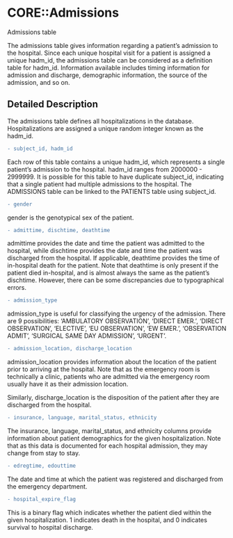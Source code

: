 # CORE::Admissions

Admissions table

The admissions table gives information regarding a patient’s admission to the hospital. Since each unique hospital visit for a patient is assigned a unique hadm_id, the admissions table can be considered as a definition table for hadm_id. Information available includes timing information for admission and discharge, demographic information, the source of the admission, and so on.

## Detailed Description 

The admissions table defines all hospitalizations in the database. Hospitalizations are assigned a unique random integer known as the hadm_id.


```diff
- subject_id, hadm_id
```
Each row of this table contains a unique hadm_id, which represents a single patient’s admission to the hospital. 
hadm_id ranges from 2000000 - 2999999. It is possible for this table to have duplicate subject_id, indicating that 
a single patient had multiple admissions to the hospital. The ADMISSIONS table can be linked to the PATIENTS table 
using subject_id.

```diff
- gender
```
gender is the genotypical sex of the patient.

```diff
- admittime, dischtime, deathtime
```
admittime provides the date and time the patient was admitted to the hospital, while dischtime provides the date and time the patient was discharged from the hospital. If applicable, deathtime provides the time of in-hospital death for the patient. Note that deathtime is only present if the patient died in-hospital, and is almost always the same as the patient’s dischtime. However, there can be some discrepancies due to typographical errors.

```diff
- admission_type
```
admission_type is useful for classifying the urgency of the admission. There are 9 possibilities: ‘AMBULATORY OBSERVATION’, ‘DIRECT EMER.’, ‘DIRECT OBSERVATION’, ‘ELECTIVE’, ‘EU OBSERVATION’, ‘EW EMER.’, ‘OBSERVATION ADMIT’, ‘SURGICAL SAME DAY ADMISSION’, ‘URGENT’.

```diff
- admission_location, discharge_location
```
admission_location provides information about the location of the patient prior to arriving at the hospital. Note that as the emergency room is technically a clinic, patients who are admitted via the emergency room usually have it as their admission location.

Similarly, discharge_location is the disposition of the patient after they are discharged from the hospital.

```diff
- insurance, language, marital_status, ethnicity
```
The insurance, language, marital_status, and ethnicity columns provide information about patient demographics for the given hospitalization. Note that as this data is documented for each hospital admission, they may change from stay to stay.

```diff
- edregtime, edouttime
```
The date and time at which the patient was registered and discharged from the emergency department.

```diff
- hospital_expire_flag
```
This is a binary flag which indicates whether the patient died within the given hospitalization. 1 indicates death in the hospital, and 0 indicates survival to hospital discharge.





